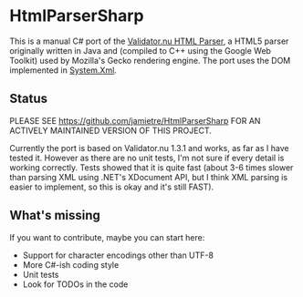 HtmlParserSharp
===============

This is a manual C# port of the [Validator.nu HTML Parser](http://about.validator.nu/htmlparser/), a HTML5 parser originally written in Java and (compiled to C++ using the Google Web Toolkit) used by Mozilla's Gecko rendering engine. The port uses the DOM implemented in [System.Xml](http://msdn.microsoft.com/en-us/library/system.xml.aspx).

Status
------
PLEASE SEE https://github.com/jamietre/HtmlParserSharp FOR AN ACTIVELY MAINTAINED VERSION OF THIS PROJECT.

Currently the port is based on Validator.nu 1.3.1 and works, as far as I have tested it. However as there are no unit tests, I'm not sure if every detail is working correctly. Tests showed that it is quite fast (about 3-6 times slower than parsing XML using .NET's XDocument API, but I think XML parsing is easier to implement, so this is okay and it's still FAST).

What's missing
--------------
If you want to contribute, maybe you can start here:

* Support for character encodings other than UTF-8
* More C#-ish coding style
* Unit tests
* Look for TODOs in the code
